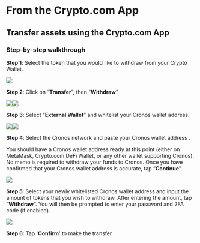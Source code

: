 # From the Crypto.com App

## Transfer assets using the Crypto.com App

### Step-by-step walkthrough

**Step 1**: Select the token that you would like to withdraw from your Crypto Wallet.

![](../assets/cdcapp1.png)

**Step 2**: Click on “**Transfer**”, then “**Withdraw**”

![](../assets/cdcapp2-1.png)![](../assets/cdcapp2-2.png)

**Step 3**: Select “**External Wallet**” and whitelist your Cronos wallet address.

![](../assets/cdcapp3-1.png)![](../assets/cdcapp3-2.png)

**Step 4**: Select the Cronos network and paste your Cronos wallet address .

You should have a Cronos wallet address ready at this point (either on MetaMask, Crypto.com DeFi Wallet, or any other wallet supporting Cronos). No memo is required to withdraw your funds to Cronos. Once you have confirmed that your Cronos wallet address is accurate, tap “**Continue**”.

![](../assets/cdcapp4.png)

**Step 5**: Select your newly whitelisted Cronos wallet address and input the amount of tokens that you wish to withdraw. After entering the amount, tap “**Withdraw**”. You will then be prompted to enter your password and 2FA code (if enabled).

![](../assets/cdcapp5.png)

**Step 6**: Tap '**Confirm**' to make the transfer
